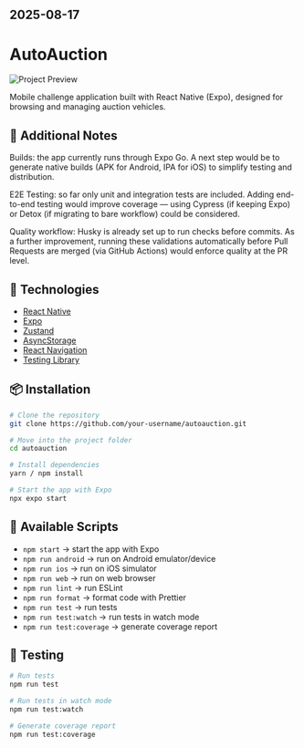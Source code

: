 ## 2025-08-17
# AutoAuction

![Project Preview](https://drive.google.com/uc?export=view&id=1QPJMTfk6NiYWgswb47cSkuK1WyKaKd5P)

Mobile challenge application built with React Native (Expo), designed for browsing and managing auction vehicles.  

## 📖 Additional Notes

Builds: the app currently runs through Expo Go. A next step would be to generate native builds (APK for Android, IPA for iOS) to simplify testing and distribution.

E2E Testing: so far only unit and integration tests are included. Adding end-to-end testing would improve coverage — using Cypress (if keeping Expo) or Detox (if migrating to bare workflow) could be considered.

Quality workflow: Husky is already set up to run checks before commits. As a further improvement, running these validations automatically before Pull Requests are merged (via GitHub Actions) would enforce quality at the PR level.

## 🚀 Technologies

- [React Native](https://reactnative.dev/)
- [Expo](https://expo.dev/)
- [Zustand](https://github.com/pmndrs/zustand)
- [AsyncStorage](https://react-native-async-storage.github.io/async-storage/)
- [React Navigation](https://reactnavigation.org/)
- [Testing Library](https://testing-library.com/)


## 📦 Installation

```bash
# Clone the repository
git clone https://github.com/your-username/autoauction.git

# Move into the project folder
cd autoauction

# Install dependencies
yarn / npm install

# Start the app with Expo
npx expo start
````


## 📱 Available Scripts

* `npm start` → start the app with Expo
* `npm run android` → run on Android emulator/device
* `npm run ios` → run on iOS simulator
* `npm run web` → run on web browser
* `npm run lint` → run ESLint
* `npm run format` → format code with Prettier
* `npm run test` → run tests
* `npm run test:watch` → run tests in watch mode
* `npm run test:coverage` → generate coverage report


## 🧪 Testing

```bash
# Run tests
npm run test

# Run tests in watch mode
npm run test:watch

# Generate coverage report
npm run test:coverage
```
